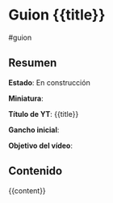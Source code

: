 # Guion {{title}}
#guion

## Resumen

**Estado**: En construcción

**Miniatura**:

**Título de YT**: {{title}}

**Gancho inicial**:

**Objetivo del vídeo**:

## Contenido

{{content}}
